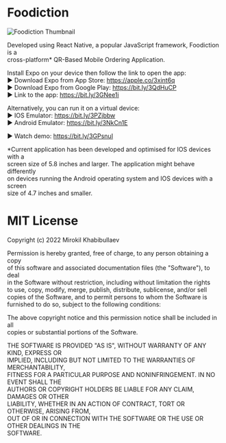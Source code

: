 # Foodiction

![Foodiction Thumbnail](https://user-images.githubusercontent.com/50965077/174906479-18a1bbb3-a60b-48ce-865a-165944e45305.png)

Developed using React Native, a popular JavaScript framework, Foodiction is a  
cross-platform* QR-Based Mobile Ordering Application.

Install Expo on your device then follow the link to open the app:  
► Download Expo from App Store: https://apple.co/3xint6q  
► Download Expo from Google Play: https://bit.ly/3QdHuCP  
► Link to the app: https://bit.ly/3GNee1i

Alternatively, you can run it on a virtual device:  
► IOS Emulator: https://bit.ly/3PZjbbw  
► Android Emulator: https://bit.ly/3NkCn1E

► Watch demo: https://bit.ly/3GPsnuI

*Current application has been developed and optimised for IOS devices with a  
screen size of 5.8 inches and larger. The application might behave differently  
on devices running the Android operating system and IOS devices with a screen  
size of 4.7 inches and smaller.

# MIT License

Copyright (c) 2022 Mirokil Khabibullaev

Permission is hereby granted, free of charge, to any person obtaining a copy  
of this software and associated documentation files (the "Software"), to deal  
in the Software without restriction, including without limitation the rights  
to use, copy, modify, merge, publish, distribute, sublicense, and/or sell  
copies of the Software, and to permit persons to whom the Software is  
furnished to do so, subject to the following conditions:

The above copyright notice and this permission notice shall be included in all  
copies or substantial portions of the Software.

THE SOFTWARE IS PROVIDED "AS IS", WITHOUT WARRANTY OF ANY KIND, EXPRESS OR  
IMPLIED, INCLUDING BUT NOT LIMITED TO THE WARRANTIES OF MERCHANTABILITY,  
FITNESS FOR A PARTICULAR PURPOSE AND NONINFRINGEMENT. IN NO EVENT SHALL THE  
AUTHORS OR COPYRIGHT HOLDERS BE LIABLE FOR ANY CLAIM, DAMAGES OR OTHER  
LIABILITY, WHETHER IN AN ACTION OF CONTRACT, TORT OR OTHERWISE, ARISING FROM,  
OUT OF OR IN CONNECTION WITH THE SOFTWARE OR THE USE OR OTHER DEALINGS IN THE  
SOFTWARE.
